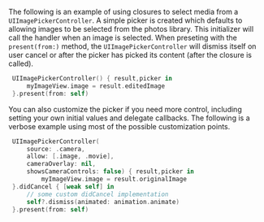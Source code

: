  The following is an example of using closures to
 select media from a `UIImagePickerController`.
 A simple picker is created which defaults to allowing
 images to be selected from the photos library. This
 initializer will call the handler when an image is selected.
 When preseting with the `present(from:)` method,
 the `UIImagePickerController` will dismiss itself on user cancel
 or after the picker has picked its content (after the closure
 is called).
 
```swift
 UIImagePickerController() { result,picker in
     myImageView.image = result.editedImage
 }.present(from: self)
```
 
 You can also customize the picker if you need more control, including
 setting your own initial values and delegate callbacks.
 The following is a verbose example using most of the possible
 customization points.
 
```swift
 UIImagePickerController(
     source: .camera,
     allow: [.image, .movie],
     cameraOverlay: nil,
     showsCameraControls: false) { result,picker in
         myImageView.image = result.originalImage
 }.didCancel { [weak self] in
     // some custom didCancel implementation
     self?.dismiss(animated: animation.animate)
 }.present(from: self)
```